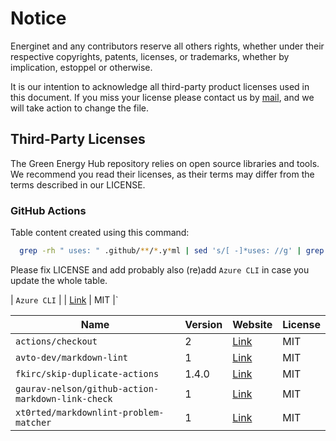 # Notice

Energinet and any contributors reserve all others rights, whether under their respective copyrights, patents, licenses, or trademarks, whether by implication, estoppel or otherwise.

It is our intention to acknowledge all third-party product licenses used in this document. If you miss your license please contact us by [mail](greenenergyhub@energinet.dk), and we will take action to change the file.

## Third-Party Licenses

The Green Energy Hub repository relies on open source libraries and tools. We recommend you read their licenses, as their terms may differ from the terms described in our LICENSE.

### GitHub Actions

Table content created using this command:

```bash
  grep -rh " uses: " .github/**/*.y*ml | sed 's/[ -]*uses: //g' | grep -v "./.github/actions" | sort -u | sed 's/\(.*\)@v\?\(.*\)/| `\1` | \2 | [Link](https:\/\/github.com\/\1) | MIT |/'
```

Please fix LICENSE and add probably also (re)add `Azure CLI` in case you update the whole table.

  | `Azure CLI` | | [Link](https://aka.ms/InstallAzureCLIDeb) | MIT |` 

| Name | Version | Website | License |
| -- | -- | -- | -- |
| `actions/checkout` | 2 | [Link](https://github.com/actions/checkout) | MIT |
| `avto-dev/markdown-lint` | 1 | [Link](https://github.com/avto-dev/markdown-lint) | MIT |
| `fkirc/skip-duplicate-actions` | 1.4.0 | [Link](https://github.com/fkirc/skip-duplicate-actions) | MIT |
| `gaurav-nelson/github-action-markdown-link-check` | 1 | [Link](https://github.com/gaurav-nelson/github-action-markdown-link-check) | MIT |
| `xt0rted/markdownlint-problem-matcher` | 1 | [Link](https://github.com/xt0rted/markdownlint-problem-matcher) | MIT |
